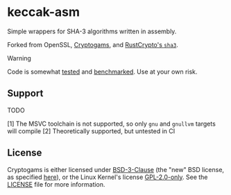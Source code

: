 # keccak-asm

Simple wrappers for SHA-3 algorithms written in assembly.

Forked from OpenSSL, [Cryptogams](https://github.com/dot-asm/cryptogams), and [RustCrypto's `sha3`](https://github.com/RustCrypto/hashes/tree/master/sha3).

> [!WARNING]
> Code is somewhat [tested](./tests/test.rs) and [benchmarked](https://github.com/DaniPopes/bench-keccak256).
> Use at your own risk.

## Support

TODO

[1] The MSVC toolchain is not supported, so only `gnu` and `gnullvm` targets will compile
[2] Theoretically supported, but untested in CI

## License

Cryptogams is either licensed under [BSD-3-Clause](https://spdx.org/licenses/BSD-3-Clause.html) (the "new" BSD license, as specified [here](https://www.openssl.org/~appro/cryptogams/)), or the Linux Kernel's license [GPL-2.0-only](https://spdx.org/licenses/GPL-2.0-only.html).
See the [LICENSE](./LICENSE) file for more information.
